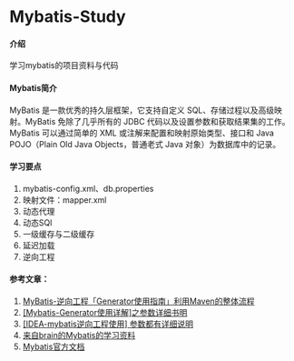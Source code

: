 # Mybatis-Study

#### 介绍
学习mybatis的项目资料与代码

#### Mybatis简介

MyBatis 是一款优秀的持久层框架，它支持自定义 SQL、存储过程以及高级映射。MyBatis 免除了几乎所有的 JDBC 代码以及设置参数和获取结果集的工作。MyBatis 可以通过简单的 XML 或注解来配置和映射原始类型、接口和 Java POJO（Plain Old Java Objects，普通老式 Java 对象）为数据库中的记录。

#### 学习要点

1. mybatis-config.xml、db.properties
2. 映射文件：mapper.xml
3. 动态代理
4. 动态SQl
5. 一级缓存与二级缓存
6. 延迟加载
7. 逆向工程

#### 参考文章：

1. [MyBatis-逆向工程「Generator使用指南」利用Maven的整体流程](https://mp.weixin.qq.com/s?__biz=Mzg2MjEwMjI1Mg==&mid=2247487070&idx=1&sn=975f791beb33a5c97f88159b7a437784&chksm=ce0db9ddf97a30cbe304eb5d32ed77350357e977f9e43189c61c2ea5c1b18994e8b9849a5aa1&mpshare=1&scene=23&srcid=0927sEMdBrycKaacSSxClUll&sharer_sharetime=1632712442882&sharer_shareid=7f56bea01fb6c04a0eaf42bd966c9f30#rd)
2. [[Mybatis-Generator使用详解]之参数详细书明](https://www.cnblogs.com/throwable/p/12046848.html)
3. [[IDEA-mybatis逆向工程使用]  参数都有详细说明](https://www.cnblogs.com/zzjlxy-225223/p/12458344.html)
4. [来自brain的Mybatis的学习资料](https://github.com/brianway/springmvc-mybatis-learning/tree/master/mybatis)
5. [Mybatis官方文档](https://mybatis.org/mybatis-3/zh/index.html)


